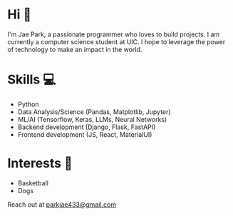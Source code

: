 # Hi 👋

I'm Jae Park, a passionate programmer who loves to build projects. I am currently a computer science student at UIC. I hope to leverage the power of technology to make an impact in the world. 

# Skills 💻
- Python
- Data Analysis/Science (Pandas, Matplotlib, Jupyter)
- ML/AI (Tensorflow, Keras, LLMs, Neural Networks)
- Backend development (Django, Flask, FastAPI)
- Frontend development (JS, React, MaterialUI)

# Interests 🎨
- Basketball
- Dogs

Reach out at parkjae433@gmail.com
